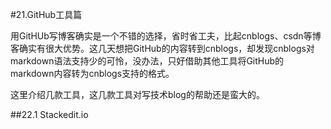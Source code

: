 #21.GitHub工具篇

用GitHUb写博客确实是一个不错的选择，省时省工夫，比起cnblogs、csdn等博客确实有很大优势。这几天想把GitHub的内容转到cnblogs，却发现cnblogs对markdown语法支持少的可怜，没办法，只好借助其他工具将GitHub的markdown内容转为cnblogs支持的格式。

这里介绍几款工具，这几款工具对写技术blog的帮助还是蛮大的。

##22.1 Stackedit.io

